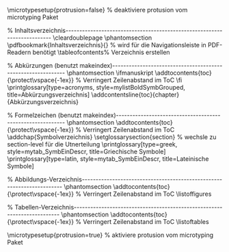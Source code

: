 \microtypesetup{protrusion=false} % deaktiviere protusion vom microtyping Paket

% Inhaltsverzeichnis-------------------------------------------------------------------------
\cleardoublepage
\phantomsection
\pdfbookmark{Inhaltsverzeichnis}{} % wird für die Navigationsleiste in PDF-Readern benötigt
\tableofcontents% Verzeichnis erstellen

% Abkürzungen (benutzt makeindex)-------------------------------------------------------------
\phantomsection
\ifmanuskript
\addtocontents{toc}{\protect\vspace{-1ex}} % Verringert Zeilenabstand im ToC
\fi
\printglossary[type=acronyms, style=mylistBoldSymbGrouped, title=Abkürzungsverzeichnis]
\addcontentsline{toc}{chapter}{Abkürzungsverzeichnis}

% Formelzeichen (benutzt makeindex)-----------------------------------------------------------
\phantomsection
\addtocontents{toc}{\protect\vspace{-1ex}} % Verringert Zeilenabstand im ToC
\addchap{Symbolverzeichnis}
\setglossarysection{section} % wechsle zu section-level für die Utnerteilung
\printglossary[type=greek, style=mytab_SymbEinDescr, title=Griechische Symbole]
\printglossary[type=latin, style=mytab_SymbEinDescr, title=Lateinische Symbole] 


% Abbildungs-Verzeichnis-----------------------------------------------------------------------
\phantomsection
\addtocontents{toc}{\protect\vspace{-1ex}} % Verringert Zeilenabstand im ToC
\listoffigures


% Tabellen-Verzeichnis-------------------------------------------------------------------------
\phantomsection
\addtocontents{toc}{\protect\vspace{-1ex}} % Verringert Zeilenabstand im ToC
\listoftables

\microtypesetup{protrusion=true} % aktiviere protusion vom microtyping Paket